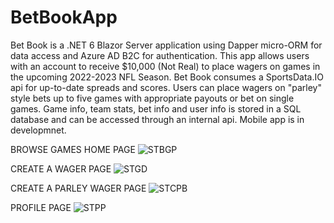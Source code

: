 # BetBookApp
Bet Book is a .NET 6 Blazor Server application using Dapper micro-ORM for data access and Azure AD B2C for authentication. This app allows users with an account to receive $10,000 (Not Real) to place wagers on games in the upcoming 2022-2023 NFL Season. Bet Book consumes a SportsData.IO api for up-to-date spreads and scores. Users can place wagers on "parley" style bets up to five games with appropriate payouts or bet on single games. Game info, team stats, bet info and user info is stored in a SQL database and can be accessed through an internal api. Mobile app is in developmnet.

BROWSE GAMES HOME PAGE
![STBGP](https://user-images.githubusercontent.com/95720340/182302204-55eca4cb-3d89-4398-8068-bbd85fd71331.png)

CREATE A WAGER PAGE
![STGD](https://user-images.githubusercontent.com/95720340/182293351-02c74d18-8870-4a1e-9fe1-be525c50dd0b.png)

CREATE A PARLEY WAGER PAGE
![STCPB](https://user-images.githubusercontent.com/95720340/182291885-1bda825d-a3e1-456c-acd6-8e266461c4bd.png)

PROFILE PAGE
![STPP](https://user-images.githubusercontent.com/95720340/182302212-fa67aeb3-2830-4109-a9a3-d37f0c7172b0.png)






























